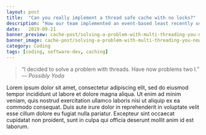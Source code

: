 ```yaml
---
layout: post
title:  "Can you really implement a thread safe cache with no locks?"
description: "How our team implemented an event-based least recently used (LRU) cache that doesn't require any explicit locks."
date:   2019-09-21
banner_preview: cache-post/solving-a-problem-with-multi-threading-you-now-two-problems-have.jpg
banner_image: cache-post/solving-a-problem-with-multi-threading-you-now-two-problems-have.jpg
category: Coding
tags: [coding, software-dev, caching]
---
```


> “I decided to solve a problem with threads. Have now problems two I.” 
> <cite>― Possibly Yoda</cite>

<!--more-->

Lorem ipsum dolor sit amet, consectetur adipiscing elit, sed do eiusmod tempor incididunt ut labore et dolore magna aliqua. Ut enim ad minim veniam, quis nostrud exercitation ullamco laboris nisi ut aliquip ex ea commodo consequat. Duis aute irure dolor in reprehenderit in voluptate velit esse cillum dolore eu fugiat nulla pariatur. Excepteur sint occaecat cupidatat non proident, sunt in culpa qui officia deserunt mollit anim id est laborum.


